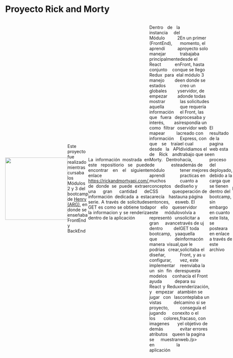 # Proyecto Rick and Morty  
<div style="display: flex; align-items: center;">
  <img width="200" height="auto" src="https://www.formulatv.com/images/series/posters/1500/1524/dest_1.jpg">
  <p>Este proyecto fue realizado mientras cursaba los Módulos 2 y 3 del bootcamp de <a href="https://www.soyhenry.com/">Henry (ARG)</a>, en donde se enseñaba FrontEnd y BackEnd</p>
  
  <p style="text-align: justify;">La información mostrada en este repositiorio se puede encontrar en el siguiente enlace <a href="https://rickandmortyapi.com/">https://rickandmortyapi.com/</a>, de donde se puede extraer una gran cantidad de información dedicada a esta serie. A través de solicitudes GET es como se obtiene toda la informacion y se renderiza dentro de la aplicación</p>
  
  <p style="text-align: justify;">Dentro de la instancia del Módulo 2 (FrontEnd), aprendí a manejar principalmente React en conjunto con Redux para el manejo de estados globales y empezar a mostrar aquella información que fuera de interés, así como filtrar o mapear la información que se traía desde la API de Rick and Morty. Dentro de este módulo aprendí muchos conceptos de CSS que carecía hasta entonces, es por ello que este módulo representó un gran avance dentro del bootcamp, ya que de manera visual, podrias crear, diseñar, configurar, implementar un sin fin de modelos con ayuda de React y Redux y empezar a jugar con las vistas del proyecto, jugando con los colores, imagenes y demás atributos que se muestran en la aplicación</p>
  
  <p>En un primer momento, el proyecto solo trabajaba desde el Front, hasta que se llego al módulo 3 en donde se creo un servidor, de donde todas las solicitudes que requería el Front, las procesaba y respondía un servidor web creado con Express, con el cual dividiamos el trabajo que se hacía, además de tener mejores practicas en cuanto a diseño y operación de una página web. El servidor volvía a solicitar a través de uj GET toda aquella informacón que le solicitaba el Front, y as u vez, este reenviaba la respuesta hacía el Front para su renderización, también se conteplaba un camino si se conseguía el exito o el fracaso, con el objetivo de evitar errores en la pagina web./p>
  
  <p>El resultado de la pagina web esta en proceso del deployado, debido a la carga que se tienen dentro del bootcamp, sin embargo en cuanto este lista, se posteara en enlace a través de este archivo</p>
  
  <p>IMPORTANTE!!! <br>
  
  Entrar con estas credenciales: <br>
  Username: jeroman@gmail.com,<br>
  Password: 1password</p>

  <br><br>
  Solo se puede usar en dispositivos mayores a 1024px
  
  
</div>



